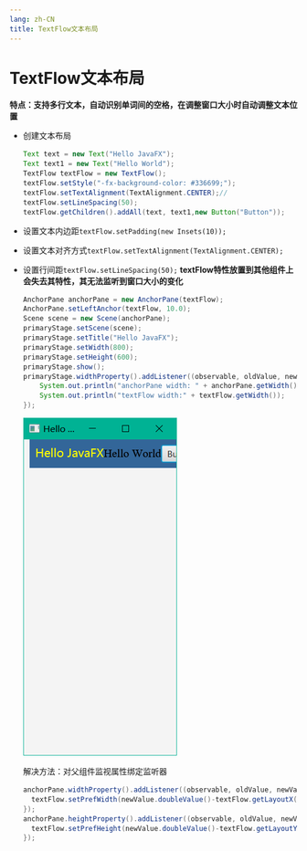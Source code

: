 ```yaml
---
lang: zh-CN
title: TextFlow文本布局
---
```



# TextFlow文本布局

**特点：支持多行文本，自动识别单词间的空格，在调整窗口大小时自动调整文本位置**

* 创建文本布局
  
  ```java
  Text text = new Text("Hello JavaFX");
  Text text1 = new Text("Hello World");
  TextFlow textFlow = new TextFlow();
  textFlow.setStyle("-fx-background-color: #336699;");
  textFlow.setTextAlignment(TextAlignment.CENTER);//
  textFlow.setLineSpacing(50);
  textFlow.getChildren().addAll(text, text1,new Button("Button"));
  ```

* 设置文本内边距`textFlow.setPadding(new Insets(10));`

* 设置文本对齐方式`textFlow.setTextAlignment(TextAlignment.CENTER);`

* 设置行间距`textFlow.setLineSpacing(50);`
  **textFlow特性放置到其他组件上会失去其特性，其无法监听到窗口大小的变化**
    
  ```java
  AnchorPane anchorPane = new AnchorPane(textFlow);  
  AnchorPane.setLeftAnchor(textFlow, 10.0);  
  Scene scene = new Scene(anchorPane);  
  primaryStage.setScene(scene);  
  primaryStage.setTitle("Hello JavaFX");  
  primaryStage.setWidth(800);  
  primaryStage.setHeight(600);  
  primaryStage.show();  
  primaryStage.widthProperty().addListener((observable, oldValue, newValue) -> { 
      System.out.println("anchorPane width: " + anchorPane.getWidth());  
      System.out.println("textFlow width:" + textFlow.getWidth());
  });
  ```
  
  ![](../assets/Pasted%20image%2020220513091010.png)

  解决方法：对父组件监视属性绑定监听器
  
  ```java
  anchorPane.widthProperty().addListener((observable, oldValue, newValue) -> {  
    textFlow.setPrefWidth(newValue.doubleValue()-textFlow.getLayoutX());  
  });
  anchorPane.heightProperty().addListener((observable, oldValue, newValue) -> {  
    textFlow.setPrefHeight(newValue.doubleValue()-textFlow.getLayoutY());  
  });
  ```